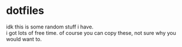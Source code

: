 # dotfiles
idk this is some random stuff i have.\
i got lots of free time.
of course you can copy these, not sure why you would want to.
